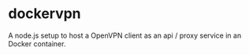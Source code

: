 # dockervpn
A node.js setup to host a OpenVPN client as an api / proxy service in an Docker container.
